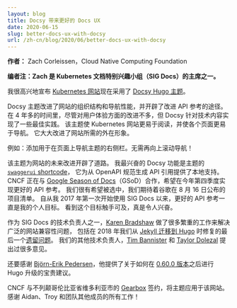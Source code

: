 ```yaml
---
layout: blog
title: Docsy 带来更好的 Docs UX
date: 2020-06-15
slug: better-docs-ux-with-docsy
url: /zh-cn/blog/2020/06/better-docs-ux-with-docsy
---
```



**作者：** Zach Corleissen，Cloud Native Computing Foundation

**编者注：Zach 是 Kubernetes 文档特别兴趣小组（SIG Docs）的主席之一。**

我很高兴地宣布 [Kubernetes 网站](https://kubernetes.io)现在采用了 [Docsy Hugo 主题](https://docsy.dev)。

Docsy 主题改进了网站的组织结构和导航性能，并开辟了改进 API 参考的途径。
在 4 年多的时间里，尽管对用户体验方面的改进不多，但 Docsy 针对技术内容实现了一些最佳实践。
该主题使 Kubernetes 网站更易于阅读，并使各个页面更易于导航。
它大大改进了网站所需的外在形象。

例如：添加用于在页面上导航主题的右侧栏。无需再向上滚动导航！

该主题为网站的未来改进开辟了道路。
我最兴奋的 Docsy 功能是主题的 [`swaggerui` shortcode](https://www.docsy.dev/docs/adding-content/shortcodes/#swaggerui)，
它为从 OpenAPI 规范生成 API 引用提供了本地支持。
CNCF 正在与 [Google Season of Docs](https://developers.google.com/season-of-docs)（GSoD）合作，希望在今年第四季度实现更好的 API 参考。
我们很有希望被选中，我们期待着谷歌在 8 月 16 日公布的项目清单。
自从我 2017 年第一次开始使用 SIG Docs 以来，更好的 API 参考一直是我的个人目标。
看到这个目标触手可及，真是令人兴奋。

作为 SIG Docs 的技术负责人之一，[Karen Bradshaw](https://github.com/kbhawkey) 做了很多繁重的工作来解决广泛的网站兼容性问题，
包括在 2018 年我们从 [Jekyll 迁移到 Hugo](2018-05-05-hugo-migration/) 时修复的最后一个[遗留问题](https://github.com/kubernetes/website/pull/21359)。
我们的其他技术负责人，[Tim Bannister](https://github.com/sftim) 和 [Taylor Dolezal](https://github.com/onlydole) 提出过很多意见。

还要感谢 [Björn-Erik Pedersen](https://bep.is/)，他提供了关于如何在 [0.60.0 版本](https://gohugo.io/news/0.60.0-relnotes/)之后进行 Hugo 升级的宝贵建议。

CNCF 与不列颠哥伦比亚省维多利亚市的 [Gearbox](https://gearboxbuilt.com/) 签约，将主题应用于该网站。
感谢 Aidan、Troy 和团队其他成员的所有工作！
